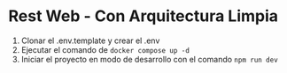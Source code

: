 # Rest Web - Con Arquitectura Limpia

1. Clonar el .env.template y crear el .env
2. Ejecutar el comando de `docker compose up -d`
3. Iniciar el proyecto en modo de desarrollo con el comando `npm run dev`
